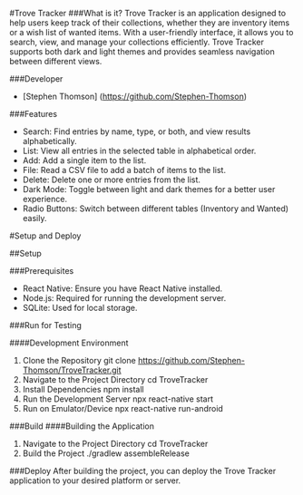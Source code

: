 #Trove Tracker
###What is it?
Trove Tracker is an application designed to help users keep track of their collections, whether they are inventory items or a wish list of wanted items. With a user-friendly interface, it allows you to search, view, and manage your collections efficiently. Trove Tracker supports both dark and light themes and provides seamless navigation between different views.

###Developer
- [Stephen Thomson] (https://github.com/Stephen-Thomson)

###Features
- Search: Find entries by name, type, or both, and view results alphabetically.
- List: View all entries in the selected table in alphabetical order.
- Add: Add a single item to the list.
- File: Read a CSV file to add a batch of items to the list.
- Delete: Delete one or more entries from the list.
- Dark Mode: Toggle between light and dark themes for a better user experience.
- Radio Buttons: Switch between different tables (Inventory and Wanted) easily.

#Setup and Deploy

##Setup

###Prerequisites
- React Native: Ensure you have React Native installed.
- Node.js: Required for running the development server.
- SQLite: Used for local storage.

###Run for Testing

####Development Environment
1.	Clone the Repository
git clone https://github.com/Stephen-Thomson/TroveTracker.git
2.	Navigate to the Project Directory
cd TroveTracker
3.	Install Dependencies
npm install
4.	Run the Development Server
npx react-native start
5.	Run on Emulator/Device
npx react-native run-android

###Build
####Building the Application
1.	Navigate to the Project Directory
cd TroveTracker
2.	Build the Project
./gradlew assembleRelease

###Deploy
After building the project, you can deploy the Trove Tracker application to your desired platform or server.


